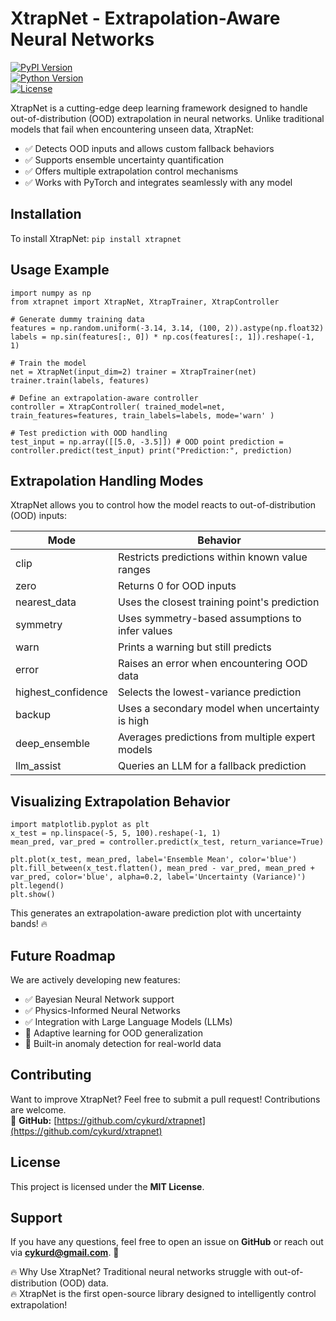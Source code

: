 # XtrapNet - Extrapolation-Aware Neural Networks  
[![PyPI Version](https://img.shields.io/pypi/v/xtrapnet)](https://pypi.org/project/xtrapnet/)  
[![Python Version](https://img.shields.io/pypi/pyversions/xtrapnet)](https://pypi.org/project/xtrapnet/)  
[![License](https://img.shields.io/pypi/l/xtrapnet)](https://opensource.org/licenses/MIT)  

XtrapNet is a cutting-edge deep learning framework designed to handle out-of-distribution (OOD) extrapolation in neural networks. Unlike traditional models that fail when encountering unseen data, XtrapNet:

- ✅ Detects OOD inputs and allows custom fallback behaviors  
- ✅ Supports ensemble uncertainty quantification  
- ✅ Offers multiple extrapolation control mechanisms  
- ✅ Works with PyTorch and integrates seamlessly with any model  

## Installation
To install XtrapNet:
```pip install xtrapnet```

## Usage Example
```
import numpy as np 
from xtrapnet import XtrapNet, XtrapTrainer, XtrapController

# Generate dummy training data
features = np.random.uniform(-3.14, 3.14, (100, 2)).astype(np.float32) labels = np.sin(features[:, 0]) * np.cos(features[:, 1]).reshape(-1, 1)

# Train the model
net = XtrapNet(input_dim=2) trainer = XtrapTrainer(net) trainer.train(labels, features)

# Define an extrapolation-aware controller
controller = XtrapController( trained_model=net, train_features=features, train_labels=labels, mode='warn' )

# Test prediction with OOD handling
test_input = np.array([[5.0, -3.5]]) # OOD point prediction = controller.predict(test_input) print("Prediction:", prediction)
```

## Extrapolation Handling Modes
XtrapNet allows you to control how the model reacts to out-of-distribution (OOD) inputs:

| Mode             | Behavior |
|-----------------|-------------|
| clip            | Restricts predictions within known value ranges |
| zero            | Returns 0 for OOD inputs |
| nearest_data    | Uses the closest training point's prediction |
| symmetry        | Uses symmetry-based assumptions to infer values |
| warn           | Prints a warning but still predicts |
| error           | Raises an error when encountering OOD data |
| highest_confidence | Selects the lowest-variance prediction |
| backup          | Uses a secondary model when uncertainty is high |
| deep_ensemble   | Averages predictions from multiple expert models |
| llm_assist      | Queries an LLM for a fallback prediction |


## Visualizing Extrapolation Behavior
```
import matplotlib.pyplot as plt 
x_test = np.linspace(-5, 5, 100).reshape(-1, 1) 
mean_pred, var_pred = controller.predict(x_test, return_variance=True)

plt.plot(x_test, mean_pred, label='Ensemble Mean', color='blue') 
plt.fill_between(x_test.flatten(), mean_pred - var_pred, mean_pred + var_pred, color='blue', alpha=0.2, label='Uncertainty (Variance)') 
plt.legend() 
plt.show()
```

This generates an extrapolation-aware prediction plot with uncertainty bands! 🔥

## Future Roadmap
We are actively developing new features:
- ✅ Bayesian Neural Network support
- ✅ Physics-Informed Neural Networks
- ✅ Integration with Large Language Models (LLMs)
- 🚀 Adaptive learning for OOD generalization
- 🚀 Built-in anomaly detection for real-world data

## Contributing
Want to improve XtrapNet? Feel free to submit a pull request! Contributions are welcome.  
🔗 **GitHub:** [https://github.com/cykurd/xtrapnet](https://github.com/cykurd/xtrapnet)  

## License
This project is licensed under the **MIT License**.

## Support
If you have any questions, feel free to open an issue on **GitHub** or reach out via **cykurd@gmail.com**. 🚀

🔥 Why Use XtrapNet?
Traditional neural networks struggle with out-of-distribution (OOD) data.  
🔥 XtrapNet is the first open-source library designed to intelligently control extrapolation!  
